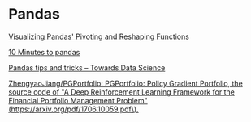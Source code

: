 # Pandas

[Visualizing Pandas' Pivoting and Reshaping Functions](https://jalammar.github.io/visualizing-pandas-pivoting-and-reshaping/)

[10 Minutes to pandas](https://pandas.pydata.org/pandas-docs/stable/10min.html)

[Pandas tips and tricks – Towards Data Science](https://towardsdatascience.com/pandas-tips-and-tricks-33bcc8a40bb9)

[ZhengyaoJiang/PGPortfolio: PGPortfolio: Policy Gradient Portfolio, the source code of "A Deep Reinforcement Learning Framework for the Financial Portfolio Management Problem"\(https://arxiv.org/pdf/1706.10059.pdf\).](https://github.com/ZhengyaoJiang/PGPortfolio)

